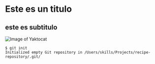 # Este es un titulo
## este es subtitulo

![Image of Yaktocat](https://eldiariony.com/wp-content/uploads/sites/2/2022/07/GettyImages-953603722.jpg?quality=60&strip=all&w=1200)


```
$ git init
Initialized empty Git repository in /Users/skills/Projects/recipe-repository/.git/
```
